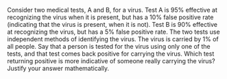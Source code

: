 

Consider two medical tests, A and B, for a virus. Test A is 95%
effective at recognizing the virus when it is present, but has a 10%
false positive rate (indicating that the virus is present, when it is
not). Test B is 90% effective at recognizing the virus, but has a 5%
false positive rate. The two tests use independent methods of
identifying the virus. The virus is carried by 1% of all people. Say
that a person is tested for the virus using only one of the tests, and
that test comes back positive for carrying the virus. Which test
returning positive is more indicative of someone really carrying the
virus? Justify your answer mathematically.
